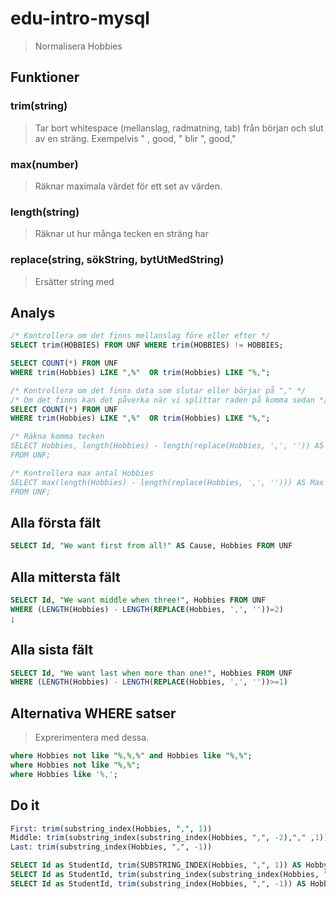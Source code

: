 # edu-intro-mysql

> Normalisera Hobbies

## Funktioner

### trim(string)

> Tar bort whitespace (mellanslag, radmatning, tab) från början och slut av en sträng. Exempelvis " , good, " blir ", good,"

### max(number)

> Räknar maximala värdet för ett set av värden.

### length(string)

> Räknar ut hur många tecken en sträng har

### replace(string, sökString, bytUtMedString)

> Ersätter string med 

## Analys

```sql
/* Kontrollera om det finns mellanslag före eller efter */
SELECT trim(HOBBIES) FROM UNF WHERE trim(HOBBIES) != HOBBIES;

SELECT COUNT(*) FROM UNF 
WHERE trim(Hobbies) LIKE ",%"  OR trim(Hobbies) LIKE "%,";

/* Kontrollera om det finns data som slutar eller börjar på "," */
/* Om det finns kan det påverka när vi splittar raden på komma sedan */
SELECT COUNT(*) FROM UNF 
WHERE trim(Hobbies) LIKE ",%"  OR trim(Hobbies) LIKE "%,";

/* Räkna komma tecken
SELECT Hobbies, length(Hobbies) - length(replace(Hobbies, ',', '')) AS Count 
FROM UNF;

/* Kontrollera max antal Hobbies
SELECT max(length(Hobbies) - length(replace(Hobbies, ',', ''))) AS Max 
FROM UNF;
```

## Alla första fält

```sql
SELECT Id, "We want first from all!" AS Cause, Hobbies FROM UNF
```

## Alla mittersta fält

```sql
SELECT Id, "We want middle when three!", Hobbies FROM UNF
WHERE (LENGTH(Hobbies) - LENGTH(REPLACE(Hobbies, ',', ''))=2)
;
```

## Alla sista fält

```sql
SELECT Id, "We want last when more than one!", Hobbies FROM UNF
WHERE (LENGTH(Hobbies) - LENGTH(REPLACE(Hobbies, ',', ''))>=1)
```

## Alternativa WHERE satser

> Exprerimentera med dessa.

```sql
where Hobbies not like "%,%,%" and Hobbies like "%,%";
where Hobbies not like "%,%";
where Hobbies like '%,';
```

## Do it

```sql
First: trim(substring_index(Hobbies, ",", 1))
Middle: trim(substring_index(substring_index(Hobbies, ",", -2),"," ,1))
Last: trim(substring_index(Hobbies, ",", -1))

SELECT Id as StudentId, trim(SUBSTRING_INDEX(Hobbies, ",", 1)) AS Hobby FROM UNF;
SELECT Id as StudentId, trim(substring_index(substring_index(Hobbies, ",", -2),"," ,1)) AS Hobby FROM UNF;
SELECT Id as StudentId, trim(substring_index(Hobbies, ",", -1)) AS Hobby FROM UNF;
```

